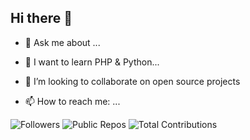## Hi there 👋
- 💬 Ask me about ...
- 🌱 I want to learn PHP & Python...
- 👯 I’m looking to collaborate on open source projects

- 📫 How to reach me: ...

![Followers](https://img.shields.io/github/followers/noodlebenji2960?style=social)
![Public Repos](https://img.shields.io/github/repos/noodlebenji2960?style=flat-square)
![Total Contributions](https://img.shields.io/badge/noodlebenji2960-150-brightgreen)
